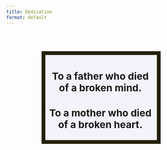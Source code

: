 ```yaml
---
title: Dedication
format: default
---
```





<center>
<h2 style="font-size: 26px;">
<b>
<br>
  <div style="width: 280px; background-color: #F3F3FE; padding-top: 15px; padding-left: 7px; padding-right: 10px;border: solid #232001 10px;">
<p>
To a father who died<br>of a broken mind.
</p>
  
<p style="padding-top:10px;">
To a mother who died<br>of a broken heart.
</p>
</div>
<p style="padding-top: 15px;">
&nbsp;
</p>
</b>
</h2>
</center>


<!-- <p>
<h2><b>Thank you for the world<br>&nbsp;and everything that’s in it.</b></h2>
</p> -->






